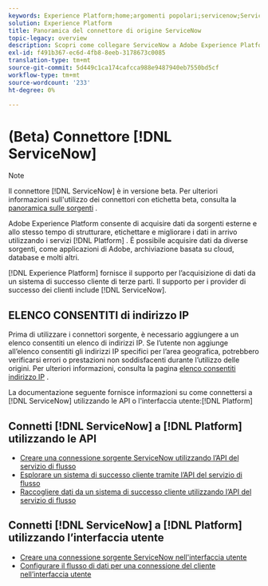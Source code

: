 ```yaml
---
keywords: Experience Platform;home;argomenti popolari;servicenow;ServiceNow
solution: Experience Platform
title: Panoramica del connettore di origine ServiceNow
topic-legacy: overview
description: Scopri come collegare ServiceNow a Adobe Experience Platform utilizzando le API o l’interfaccia utente.
exl-id: f491b367-ec6d-4fb8-8eeb-3178673c0085
translation-type: tm+mt
source-git-commit: 5d449c1ca174cafcca988e9487940eb7550bd5cf
workflow-type: tm+mt
source-wordcount: '233'
ht-degree: 0%

---
```


# (Beta) Connettore [!DNL ServiceNow]

>[!NOTE]
>
>Il connettore [!DNL ServiceNow] è in versione beta. Per ulteriori informazioni sull&#39;utilizzo dei connettori con etichetta beta, consulta la [panoramica sulle sorgenti](../../home.md#terms-and-conditions) .

Adobe Experience Platform consente di acquisire dati da sorgenti esterne e allo stesso tempo di strutturare, etichettare e migliorare i dati in arrivo utilizzando i servizi [!DNL Platform] . È possibile acquisire dati da diverse sorgenti, come applicazioni di Adobe, archiviazione basata su cloud, database e molti altri.

[!DNL Experience Platform] fornisce il supporto per l’acquisizione di dati da un sistema di successo cliente di terze parti. Il supporto per i provider di successo dei clienti include [!DNL ServiceNow].

## ELENCO CONSENTITI di indirizzo IP

Prima di utilizzare i connettori sorgente, è necessario aggiungere a un elenco consentiti un elenco di indirizzi IP. Se l’utente non aggiunge all’elenco consentiti gli indirizzi IP specifici per l’area geografica, potrebbero verificarsi errori o prestazioni non soddisfacenti durante l’utilizzo delle origini. Per ulteriori informazioni, consulta la pagina [elenco consentiti indirizzo IP](../../ip-address-allow-list.md) .

La documentazione seguente fornisce informazioni su come connettersi a [!DNL ServiceNow] utilizzando le API o l&#39;interfaccia utente:[!DNL Platform]

## Connetti [!DNL ServiceNow] a [!DNL Platform] utilizzando le API

- [Creare una connessione sorgente ServiceNow utilizzando l’API del servizio di flusso](../../tutorials/api/create/customer-success/servicenow.md)
- [Esplorare un sistema di successo cliente tramite l’API del servizio di flusso](../../tutorials/api/explore/customer-success.md)
- [Raccogliere dati da un sistema di successo cliente utilizzando l’API del servizio di flusso](../../tutorials/api/collect/customer-success.md)

## Connetti [!DNL ServiceNow] a [!DNL Platform] utilizzando l’interfaccia utente

- [Creare una connessione sorgente ServiceNow nell&#39;interfaccia utente](../../tutorials/ui/create/customer-success/servicenow.md)
- [Configurare il flusso di dati per una connessione del cliente nell’interfaccia utente](../../tutorials/ui/dataflow/customer-success.md)
